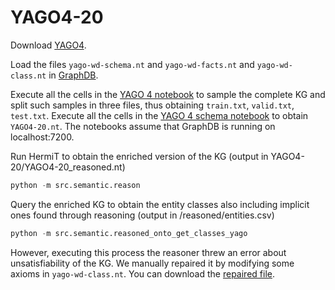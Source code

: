 # YAGO4-20

Download [YAGO4](https://yago-knowledge.org/data/yago4/en/2020-02-24/).

Load the files `yago-wd-schema.nt` and `yago-wd-facts.nt` and `yago-wd-class.nt` in [GraphDB](https://www.ontotext.com/products/graphdb/).

Execute all the cells in the [YAGO 4 notebook](`../../notebooks/yago4.ipynb`) to sample the complete KG and split such samples in three files, thus obtaining `train.txt`, `valid.txt`, `test.txt`.
Execute all the cells in the [YAGO 4 schema notebook](`../../notebooks/yago4_onto.ipynb`) to obtain `YAGO4-20.nt`.
The notebooks assume that GraphDB is running on localhost:7200.

Run HermiT to obtain the enriched version of the KG (output in YAGO4-20/YAGO4-20_reasoned.nt)

```python
python -m src.semantic.reason
```

Query the enriched KG to obtain the entity classes also including implicit ones found through reasoning (output in /reasoned/entities.csv)

```python
python -m src.semantic.reasoned_onto_get_classes_yago
```

However, executing this process the reasoner threw an error about unsatisfiability of the KG. We manually repaired it by modifying some axioms in `yago-wd-class.nt`. You can download the [repaired file](https://figshare.com/s/ece7729bc1a7a8f64b26).
